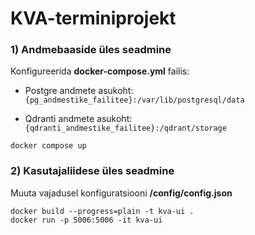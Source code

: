 # KVA-terminiprojekt

### 1) Andmebaaside üles seadmine

Konfigureerida **docker-compose.yml** failis: 
* Postgre andmete asukoht: `{pg_andmestike_failitee}:/var/lib/postgresql/data`

* Qdranti andmete asukoht: `{qdranti_andmestike_failitee}:/qdrant/storage`
 
~~~
docker compose up
~~~

### 2) Kasutajaliidese üles seadmine

Muuta vajadusel konfiguratsiooni **/config/config.json**

~~~
docker build --progress=plain -t kva-ui .
docker run -p 5006:5006 -it kva-ui
~~~
